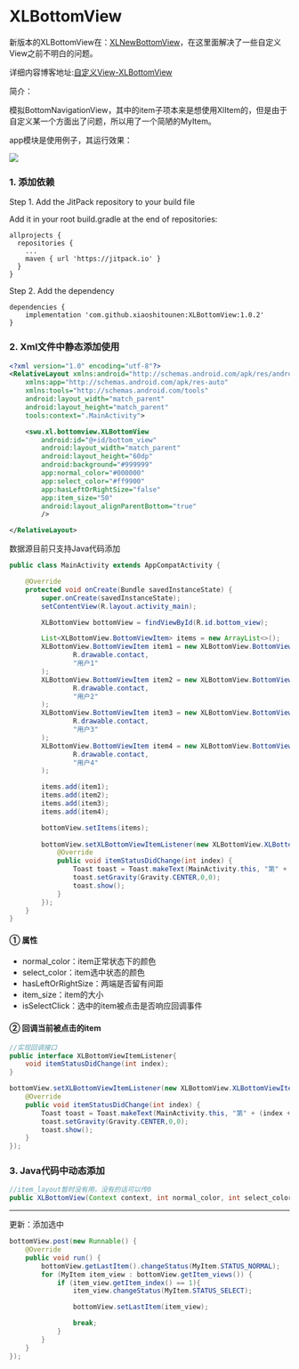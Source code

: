 # XLBottomView 

新版本的XLBottomView在：[XLNewBottomView](https://github.com/xiaoshitounen/XLNewBottomView)，在这里面解决了一些自定义View之前不明白的问题。

详细内容博客地址:[自定义View-XLBottomView](https://xuxiaoshi.gitee.io/%E8%87%AA%E5%AE%9A%E4%B9%89View-XLBottomView/#more)

简介：

模拟BottomNavigationView，其中的item子项本来是想使用XlItem的，但是由于自定义某一个方面出了问题，所以用了一个简陋的MyItem。

app模块是使用例子，其运行效果：

![](https://android-1300729795.cos.ap-chengdu.myqcloud.com/project/Self_View/XLBottomView/XLBottomView.gif)


### 1. 添加依赖

Step 1. Add the JitPack repository to your build file

Add it in your root build.gradle at the end of repositories:
~~~
allprojects {
  repositories {
    ...
    maven { url 'https://jitpack.io' }
  }
}
~~~

Step 2. Add the dependency
~~~
dependencies {
    implementation 'com.github.xiaoshitounen:XLBottomView:1.0.2'
}
~~~

### 2. Xml文件中静态添加使用

~~~xml
<?xml version="1.0" encoding="utf-8"?>
<RelativeLayout xmlns:android="http://schemas.android.com/apk/res/android"
    xmlns:app="http://schemas.android.com/apk/res-auto"
    xmlns:tools="http://schemas.android.com/tools"
    android:layout_width="match_parent"
    android:layout_height="match_parent"
    tools:context=".MainActivity">

    <swu.xl.bottomview.XLBottomView
        android:id="@+id/bottom_view"
        android:layout_width="match_parent"
        android:layout_height="60dp"
        android:background="#999999"
        app:normal_color="#000000"
        app:select_color="#ff9900"
        app:hasLeftOrRightSize="false"
        app:item_size="50"
        android:layout_alignParentBottom="true"
        />

</RelativeLayout>
~~~

数据源目前只支持Java代码添加
~~~java
public class MainActivity extends AppCompatActivity {

    @Override
    protected void onCreate(Bundle savedInstanceState) {
        super.onCreate(savedInstanceState);
        setContentView(R.layout.activity_main);

        XLBottomView bottomView = findViewById(R.id.bottom_view);

        List<XLBottomView.BottomViewItem> items = new ArrayList<>();
        XLBottomView.BottomViewItem item1 = new XLBottomView.BottomViewItem(
                R.drawable.contact,
                "用户1"
        );
        XLBottomView.BottomViewItem item2 = new XLBottomView.BottomViewItem(
                R.drawable.contact,
                "用户2"
        );
        XLBottomView.BottomViewItem item3 = new XLBottomView.BottomViewItem(
                R.drawable.contact,
                "用户3"
        );
        XLBottomView.BottomViewItem item4 = new XLBottomView.BottomViewItem(
                R.drawable.contact,
                "用户4"
        );

        items.add(item1);
        items.add(item2);
        items.add(item3);
        items.add(item4);

        bottomView.setItems(items);
        
        bottomView.setXLBottomViewItemListener(new XLBottomView.XLBottomViewItemListener() {
            @Override
            public void itemStatusDidChange(int index) {
                Toast toast = Toast.makeText(MainActivity.this, "第" + (index + 1) + "个按钮被点击", Toast.LENGTH_SHORT);
                toast.setGravity(Gravity.CENTER,0,0);
                toast.show();
            }
        });
    }
}
~~~

#### ① 属性

- normal_color：item正常状态下的颜色
- select_color：item选中状态的颜色
- hasLeftOrRightSize：两端是否留有间距
- item_size：item的大小
- isSelectClick：选中的item被点击是否响应回调事件

#### ② 回调当前被点击的item

~~~java
//实现回调接口
public interface XLBottomViewItemListener{
    void itemStatusDidChange(int index);
}
~~~

~~~java
bottomView.setXLBottomViewItemListener(new XLBottomView.XLBottomViewItemListener() {
    @Override
    public void itemStatusDidChange(int index) {
        Toast toast = Toast.makeText(MainActivity.this, "第" + (index + 1) + "个按钮被点击", Toast.LENGTH_SHORT);
        toast.setGravity(Gravity.CENTER,0,0);
        toast.show();
    }
});
~~~


### 3. Java代码中动态添加

~~~java
//item_layout暂时没有用，没有的话可以传0
public XLBottomView(Context context, int normal_color, int select_color, boolean hasLeftOrRightSize, int item_size, int item_layout);
~~~


***
更新：添加选中

~~~java
bottomView.post(new Runnable() {
    @Override
    public void run() {
        bottomView.getLastItem().changeStatus(MyItem.STATUS_NORMAL);
        for (MyItem item_view : bottomView.getItem_views()) {
            if (item_view.getItem_index() == 1){
                item_view.changeStatus(MyItem.STATUS_SELECT);

                bottomView.setLastItem(item_view);

                break;
            }
        }
    }
});
~~~




